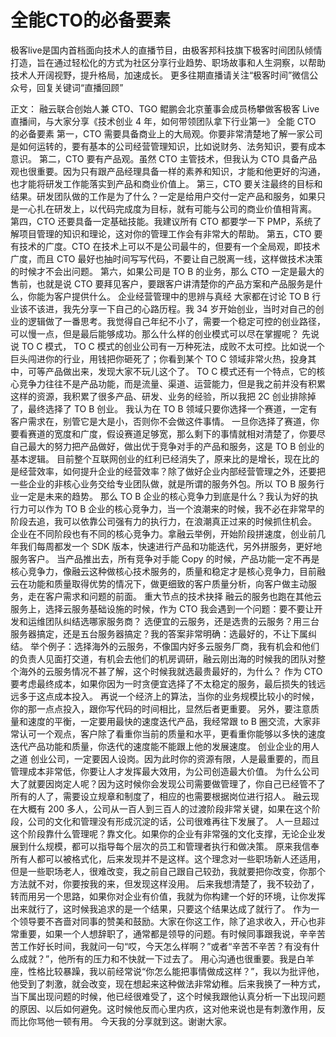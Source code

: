 # 全能CTO的必备要素

极客live是国内首档面向技术人的直播节目，由极客邦科技旗下极客时间团队倾情打造，旨在通过轻松化的方式为社区分享行业趋势、职场故事和人生洞察，以帮助技术人开阔视野，提升格局，加速成长。
更多往期直播请关注“极客时间”微信公众号，回复关键词“直播回顾”

正文：
融云联合创始人兼 CTO、TGO 鲲鹏会北京董事会成员杨攀做客极客 Live 直播间，与大家分享《技术创业 4 年，如何带领团队拿下行业第一》
全能 CTO 的必备要素
第一，CTO 需要具备商业上的大局观。你要非常清楚地了解一家公司是如何运转的，要有基本的公司经营管理知识，比如说财务、法务知识，要有成本意识。
第二，CTO 要有产品观。虽然 CTO 主管技术，但我认为 CTO 具备产品观也很重要。因为只有跟产品经理具备一样的素养和知识，才能和他更好的沟通，也才能将研发工作能落实到产品和商业价值上。
第三，CTO 要关注最终的目标和结果。研发团队做的工作是为了什么？一定是给用户交付一定产品和服务，如果只是一心扎在研发上，以代码完成度为目标，就有可能与公司的商业价值相背离。
第四，CTO 还要具备一定基础技能。我建议所有 CTO 都要学一下 PMP，系统了解项目管理的知识和理论，这对你的管理工作会有非常大的帮助。
第五，CTO 要有技术的广度。CTO 在技术上可以不是公司最牛的，但要有一个全局观，即技术广度，而且 CTO 最好也抽时间写写代码，不要让自己脱离一线，这样做技术决策的时候才不会出问题。
第六，如果公司是 TO B 的业务，那么 CTO 一定是最大的售前，也就是说 CTO 要拜见客户，要跟客户讲清楚你的产品方案和产品服务是什么，你能为客户提供什么。
企业经营管理中的思辨与真经
大家都在讨论 TO B 行业该不该进，我先分享一下自己的心路历程。我 34 岁开始创业，当时对自己的创业的逻辑做了一番思考。我觉得自己年纪不小了，需要一个稳定可控的创业路径，可以慢一点，但是最后能够成功。那么什么样的创业模式可以尽在掌握呢？
先说说 TO C 模式， TO C 模式的创业公司有一万种死法，成败不太可控。比如说一个巨头闯进你的行业，用钱把你砸死了；你看到某个 TO C 领域非常火热，投身其中，可等产品做出来，发现大家不玩儿这个了。
TO C 模式还有一个特点，它的核心竞争力往往不是产品功能，而是流量、渠道、运营能力，但是我之前并没有积累这样的资源，我积累了很多产品、研发、业务的经验，所以我把 2C 创业排除掉了，最终选择了 TO B 创业。
我认为在 TO B 领域只要你选择一个赛道，一定有客户需求在，别管它是大是小，否则你不会做这件事情。
一旦你选择了赛道，你要看赛道的宽度和广度，假设赛道足够宽，那么剩下的事情就相对清楚了，你要尽自己最大的努力把产品做好，做出优于竞争对手的产品和服务，这是 TO B 创业的基本逻辑。
目前整个互联网创业的红利已经消失了，原来比的是增长，现在比的是经营效率，如何提升企业的经营效率？除了做好企业内部经营管理之外，还要把一些企业的非核心业务交给专业团队做，就是所谓的服务外包。所以 TO B 服务行业一定是未来的趋势。
那么 TO B 企业的核心竞争力到底是什么？我认为好的执行力可以作为 TO B 企业的核心竞争力，当一个浪潮来的时候，我不必在非常早的阶段去追，我可以依靠公司强有力的执行力，在浪潮真正过来的时候抓住机会。
企业在不同阶段也有不同的核心竞争力。拿融云举例，开始阶段拼速度，创业前几年我们每周都发一个 SDK 版本，快速进行产品和功能迭代，另外拼服务，更好地服务客户。
当产品推出去，所有竞争对手能 Copy 的时候，产品功能一定不再是核心竞争力，像融云这种做核心技术服务的，质量和稳定才是核心竞争力，目前融云在功能和质量取得优势的情况下，做更细致的客户质量分析，向客户做主动服务，走在客户需求和问题的前面。
重大节点的技术抉择
融云的服务也跑在其他云服务上，选择云服务基础设施的时候，作为 CTO 我会遇到一个问题：要不要让开发和运维团队纠结选哪家服务商？
选便宜的云服务，还是选贵的云服务？用三台服务器搞定，还是五台服务器搞定？我的答案非常明确：选最好的，不让下属纠结。
举个例子：选择海外的云服务，不像国内好多云服务厂商，我有机会和他们的负责人见面打交道，有机会去他们的机房调研，融云刚出海的时候我的团队对整个海外的云服务情况不甚了解，这个时候我就选最贵最好的，为什么？
作为 CTO 要考虑最终成本，如果你因为一时贪便宜选择了不太稳定的服务，最后损失的钱远远多于这点成本投入。
再说一个经济上的算法，当你的业务规模比较小的时候，你的那一点点投入，跟你写代码的时间相比，显然后者更重要。
另外，要注意质量和速度的平衡，一定要用最快的速度迭代产品，我经常跟 to B 圈交流，大家非常认可一个观点，客户除了看重你当前的质量和水平，更看重你能够以多快的速度迭代产品功能和质量，你迭代的速度能不能跟上他的发展速度。
创业企业的用人之道
创业公司，一定要因人设岗。因为此时你的资源有限，人是最重要的，而且管理成本非常低，你要让人才发挥最大效用，为公司创造最大价值。
为什么公司大了就要因岗定人呢？因为这时候你会发现公司需要做管理了，你自己已经管不了所有的人了，需要设立规章和制度了，相应的也需要根据岗位进行招人。
融云现在大概有 200 多人，公司从一百人到三百人的过渡阶段非常关键，如果在这个阶段，公司的文化和管理没有形成沉淀的话，公司很难再往下发展了。
人一旦超过这个阶段靠什么管理呢？靠文化。如果你的企业有非常强的文化支撑，无论企业发展到什么规模，都可以指导每个层次的员工和管理者执行和做决策。
原来我信奉所有人都可以被格式化，后来发现并不是这样。这个理念对一些职场新人还适用，但是一些职场老人，很难改变，我之前自己跟自己较劲，我就要把你改变，你那个方法就不对，你要按我的来，但发现这样没用。
后来我想清楚了，我不较劲了，转而用另一个思路，如果你对企业有价值，我就为你构建一个好的环境，让你发挥出来就行了，这时候我追求的是一个结果，只要这个结果达成了就行了。
作为一个领导要不吝啬对同事的赞美和鼓励。大家在你这工作，除了追求收入，开心也非常重要，如果一个人想辞职了，通常都是领导的问题。有时候同事跟我说，辛辛苦苦工作好长时间，我就问一句“哎，今天怎么样啊？”或者“辛苦不辛苦？有没有什么成就？”，他所有的压力和不快就一下过去了。
用心沟通也很重要。我是白羊座，性格比较暴躁，我以前经常说“你怎么能把事情做成这样？”，我以为批评他，他受到了刺激，就会改变，现在想起来这种做法非常幼稚。后来我换了一种方式，当下属出现问题的时候，他已经很难受了，这个时候我跟他认真分析一下出现问题的原因、以后如何避免。这时候他反而心里内疚，这对他来说也是有刺激作用，反而比你骂他一顿有用。
今天我的分享就到这。谢谢大家。